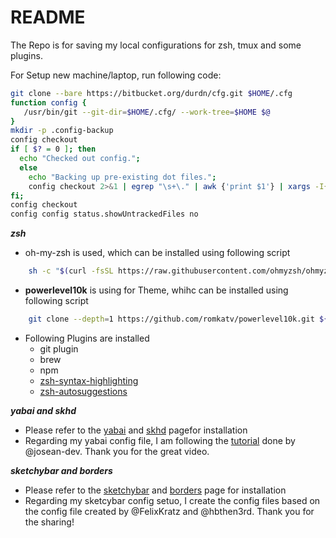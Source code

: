 # README
The Repo is for saving my local configurations for zsh, tmux and some plugins.

For Setup new machine/laptop, run following code:

~~~ bash
git clone --bare https://bitbucket.org/durdn/cfg.git $HOME/.cfg
function config {
   /usr/bin/git --git-dir=$HOME/.cfg/ --work-tree=$HOME $@
}
mkdir -p .config-backup
config checkout
if [ $? = 0 ]; then
  echo "Checked out config.";
  else
    echo "Backing up pre-existing dot files.";
    config checkout 2>&1 | egrep "\s+\." | awk {'print $1'} | xargs -I{} mv {} .config-backup/{}
fi;
config checkout
config config status.showUntrackedFiles no
~~~

***zsh***
* oh-my-zsh is used, which can be installed using following script
~~~ bash
    sh -c "$(curl -fsSL https://raw.githubusercontent.com/ohmyzsh/ohmyzsh/master/tools/install.sh)" 
~~~
  * <b>powerlevel10k</b> is using for Theme, whihc can be installed using following script
  ~~~ bash
      git clone --depth=1 https://github.com/romkatv/powerlevel10k.git ${ZSH_CUSTOM:-$HOME/.oh-my-zsh/custom}/themes/powerlevel10k"
  ~~~
  * Following Plugins are installed
    * git plugin
    * brew
    * npm
    * [zsh-syntax-highlighting](https://github.com/zsh-users/zsh-syntax-highlighting/blob/master/INSTALL.md)
    * [zsh-autosuggestions](https://github.com/zsh-users/zsh-autosuggestions/blob/master/INSTALL.md)

***yabai and skhd***
* Please refer to the [yabai](https://github.com/koekeishiya/yabai) and [skhd](https://github.com/koekeishiya/skhd) pagefor installation
* Regarding my yabai config file, I am following the [tutorial](https://www.josean.com/posts/yabai-setup) done by @josean-dev. Thank you for the great video.

***sketchybar and borders***
* Please refer to the [sketchybar](https://github.com/FelixKratz/SketchyBar) and [borders](https://github.com/FelixKratz/JankyBorders) page for installation
* Regarding my sketcybar config setuo, I create the config files based on the config file created by @FelixKratz and @hbthen3rd. Thank you for the sharing!

